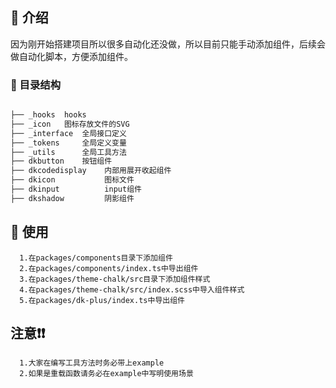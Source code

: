 ## 🤟 介绍

因为刚开始搭建项目所以很多自动化还没做，所以目前只能手动添加组件，后续会做自动化脚本，方便添加组件。

### 📖 目录结构

```bash

├── _hooks  hooks
├── _icon   图标存放文件的SVG
├── _interface  全局接口定义
├── _tokens     全局定义变量
├── _utils      全局工具方法
├── dkbutton    按钮组件
├── dkcodedisplay    内部用展开收起组件
├── dkicon           图标文件
├── dkinput          input组件
├── dkshadow         阴影组件
```

## 🌵 使用

```shell
  1.在packages/components目录下添加组件
  2.在packages/components/index.ts中导出组件
  3.在packages/theme-chalk/src目录下添加组件样式
  4.在packages/theme-chalk/src/index.scss中导入组件样式
  5.在packages/dk-plus/index.ts中导出组件
```

## 注意❗❗

```shell
  1.大家在编写工具方法时务必带上example
  2.如果是重载函数请务必在example中写明使用场景
```